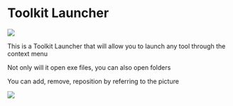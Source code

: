 # Toolkit Launcher

![](https://i.imgur.com/vDLGfGF.gif)

This is a Toolkit Launcher that will allow you to launch any tool through the context menu

Not only will it open exe files, you can also open folders

You can add, remove, reposition by referring to the picture

![](https://i.imgur.com/Wv0AQKY.png)
